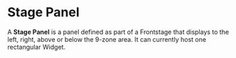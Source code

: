 # Stage Panel

A **Stage Panel** is a panel defined as part of a Frontstage that displays to the left, right, above or below the 9-zone area.
It can currently host one rectangular Widget.
